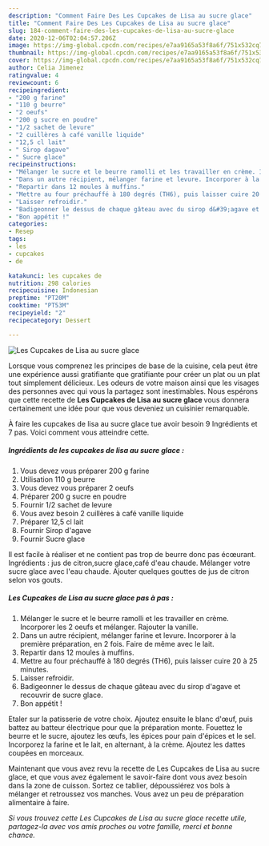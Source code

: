 ```yaml
---
description: "Comment Faire Des Les Cupcakes de Lisa au sucre glace"
title: "Comment Faire Des Les Cupcakes de Lisa au sucre glace"
slug: 184-comment-faire-des-les-cupcakes-de-lisa-au-sucre-glace
date: 2020-12-06T02:04:57.206Z
image: https://img-global.cpcdn.com/recipes/e7aa9165a53f8a6f/751x532cq70/les-cupcakes-de-lisa-au-sucre-glace-photo-principale-de-la-recette.jpg
thumbnail: https://img-global.cpcdn.com/recipes/e7aa9165a53f8a6f/751x532cq70/les-cupcakes-de-lisa-au-sucre-glace-photo-principale-de-la-recette.jpg
cover: https://img-global.cpcdn.com/recipes/e7aa9165a53f8a6f/751x532cq70/les-cupcakes-de-lisa-au-sucre-glace-photo-principale-de-la-recette.jpg
author: Celia Jimenez
ratingvalue: 4
reviewcount: 6
recipeingredient:
- "200 g farine"
- "110 g beurre"
- "2 oeufs"
- "200 g sucre en poudre"
- "1/2 sachet de levure"
- "2 cuillères à café vanille liquide"
- "12,5 cl lait"
- " Sirop dagave"
- " Sucre glace"
recipeinstructions:
- "Mélanger le sucre et le beurre ramolli et les travailler en crème. Incorporer les 2 oeufs et mélanger. Rajouter la vanille."
- "Dans un autre récipient, mélanger farine et levure. Incorporer à la première préparation, en 2 fois. Faire de même avec le lait."
- "Repartir dans 12 moules à muffins."
- "Mettre au four préchauffé à 180 degrés (TH6), puis laisser cuire 20 à 25 minutes."
- "Laisser refroidir."
- "Badigeonner le dessus de chaque gâteau avec du sirop d&#39;agave et recouvrir de sucre glace."
- "Bon appétit !"
categories:
- Resep
tags:
- les
- cupcakes
- de

katakunci: les cupcakes de 
nutrition: 298 calories
recipecuisine: Indonesian
preptime: "PT20M"
cooktime: "PT53M"
recipeyield: "2"
recipecategory: Dessert

---
```



![Les Cupcakes de Lisa au sucre glace](https://img-global.cpcdn.com/recipes/e7aa9165a53f8a6f/751x532cq70/les-cupcakes-de-lisa-au-sucre-glace-photo-principale-de-la-recette.jpg)

Lorsque vous comprenez les principes de base de la cuisine, cela peut être une expérience aussi gratifiante que gratifiante pour créer un plat ou un plat tout simplement délicieux. Les odeurs de votre maison ainsi que les visages des personnes avec qui vous la partagez sont inestimables. Nous espérons que cette recette de <strong> Les Cupcakes de Lisa au sucre glace </strong> vous donnera certainement une idée pour que vous deveniez un cuisinier remarquable.

<!--inarticleads1-->

À faire les cupcakes de lisa au sucre glace tue avoir besoin 9 Ingrédients et 7 pas. Voici comment vous atteindre cette.

##### Ingrédients de les cupcakes de lisa au sucre glace :

1. Vous devez vous préparer 200 g farine
1. Utilisation 110 g beurre
1. Vous devez vous préparer 2 oeufs
1. Préparer 200 g sucre en poudre
1. Fournir 1/2 sachet de levure
1. Vous avez besoin 2 cuillères à café vanille liquide
1. Préparer 12,5 cl lait
1. Fournir  Sirop d&#39;agave
1. Fournir  Sucre glace


Il est facile à réaliser et ne contient pas trop de beurre donc pas écœurant. Ingrédients : jus de citron,sucre glace,café d&#39;eau chaude. Mélanger votre sucre glace avec l&#39;eau chaude. Ajouter quelques gouttes de jus de citron selon vos gouts. 

<!--inarticleads2-->

##### Les Cupcakes de Lisa au sucre glace pas à pas :

1. Mélanger le sucre et le beurre ramolli et les travailler en crème. Incorporer les 2 oeufs et mélanger. Rajouter la vanille.
1. Dans un autre récipient, mélanger farine et levure. Incorporer à la première préparation, en 2 fois. Faire de même avec le lait.
1. Repartir dans 12 moules à muffins.
1. Mettre au four préchauffé à 180 degrés (TH6), puis laisser cuire 20 à 25 minutes.
1. Laisser refroidir.
1. Badigeonner le dessus de chaque gâteau avec du sirop d&#39;agave et recouvrir de sucre glace.
1. Bon appétit !


Etaler sur la patisserie de votre choix. Ajoutez ensuite le blanc d&#39;œuf, puis battez au batteur électrique pour que la préparation monte. Fouettez le beurre et le sucre, ajoutez les œufs, les épices pour pain d&#39;épices et le sel. Incorporez la farine et le lait, en alternant, à la crème. Ajoutez les dattes coupées en morceaux. 

<!--inarticleads1-->

<p>
Maintenant que vous avez revu la recette de Les Cupcakes de Lisa au sucre glace, et que vous avez également le savoir-faire dont vous avez besoin dans la zone de cuisson. Sortez ce tablier, dépoussiérez vos bols à mélanger et retroussez vos manches. Vous avez un peu de préparation alimentaire à faire.
</p>

<p>
<i>Si vous trouvez cette Les Cupcakes de Lisa au sucre glace recette utile, partagez-la avec vos amis proches ou votre famille, merci et bonne chance.</i>
</p>

